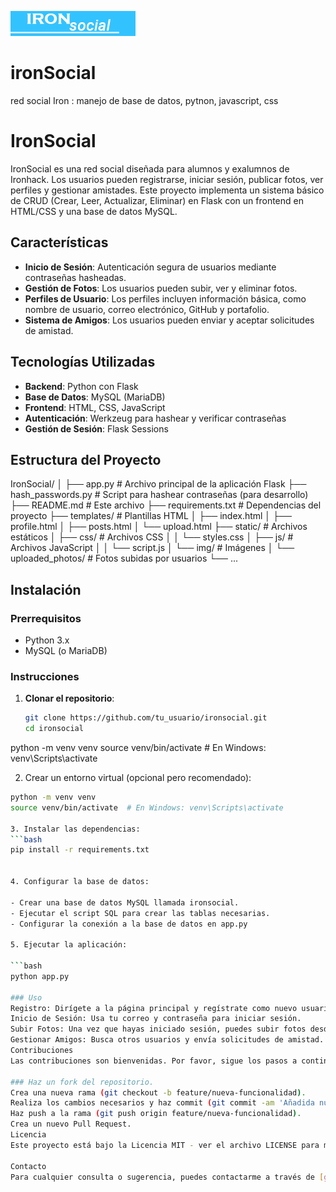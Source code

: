 
![logo_ironhack_blue 7](https://github.com/ciberzerone/ironSocial/blob/main/public_html/static/img/banner.PNG)

# ironSocial
red social Iron : manejo de base de datos, pytnon, javascript, css
# IronSocial

IronSocial es una red social diseñada para alumnos y exalumnos de Ironhack. Los usuarios pueden registrarse, iniciar sesión, publicar fotos, ver perfiles y gestionar amistades. Este proyecto implementa un sistema básico de CRUD (Crear, Leer, Actualizar, Eliminar) en Flask con un frontend en HTML/CSS y una base de datos MySQL.

## Características


- **Inicio de Sesión**: Autenticación segura de usuarios mediante contraseñas hasheadas.
- **Gestión de Fotos**: Los usuarios pueden subir, ver y eliminar fotos.
- **Perfiles de Usuario**: Los perfiles incluyen información básica, como nombre de usuario, correo electrónico, GitHub y portafolio.
- **Sistema de Amigos**: Los usuarios pueden enviar y aceptar solicitudes de amistad.

## Tecnologías Utilizadas

- **Backend**: Python con Flask
- **Base de Datos**: MySQL (MariaDB)
- **Frontend**: HTML, CSS, JavaScript
- **Autenticación**: Werkzeug para hashear y verificar contraseñas
- **Gestión de Sesión**: Flask Sessions

## Estructura del Proyecto

IronSocial/
│
├── app.py # Archivo principal de la aplicación Flask
├── hash_passwords.py # Script para hashear contraseñas (para desarrollo)
├── README.md # Este archivo
├── requirements.txt # Dependencias del proyecto
├── templates/ # Plantillas HTML
│ ├── index.html
│ ├── profile.html
│ ├── posts.html
│ └── upload.html
├── static/ # Archivos estáticos
│ ├── css/ # Archivos CSS
│ │ └── styles.css
│ ├── js/ # Archivos JavaScript
│ │ └── script.js
│ └── img/ # Imágenes
│ └── uploaded_photos/ # Fotos subidas por usuarios
└── ...


## Instalación

### Prerrequisitos

- Python 3.x
- MySQL (o MariaDB)

### Instrucciones

1. **Clonar el repositorio**:
   ```bash
   git clone https://github.com/tu_usuario/ironsocial.git
   cd ironsocial
python -m venv venv
source venv/bin/activate  # En Windows: venv\Scripts\activate

2. Crear un entorno virtual (opcional pero recomendado):
  ```bash
python -m venv venv
source venv/bin/activate  # En Windows: venv\Scripts\activate

3. Instalar las dependencias:
  ```bash
pip install -r requirements.txt


4. Configurar la base de datos:

- Crear una base de datos MySQL llamada ironsocial.
- Ejecutar el script SQL para crear las tablas necesarias.
- Configurar la conexión a la base de datos en app.py

5. Ejecutar la aplicación:

  ```bash
  python app.py

### Uso
Registro: Dirígete a la página principal y regístrate como nuevo usuario.
Inicio de Sesión: Usa tu correo y contraseña para iniciar sesión.
Subir Fotos: Una vez que hayas iniciado sesión, puedes subir fotos desde la página de publicaciones.
Gestionar Amigos: Busca otros usuarios y envía solicitudes de amistad.
Contribuciones
Las contribuciones son bienvenidas. Por favor, sigue los pasos a continuación para contribuir al proyecto:

### Haz un fork del repositorio.
Crea una nueva rama (git checkout -b feature/nueva-funcionalidad).
Realiza los cambios necesarios y haz commit (git commit -am 'Añadida nueva funcionalidad').
Haz push a la rama (git push origin feature/nueva-funcionalidad).
Crea un nuevo Pull Request.
Licencia
Este proyecto está bajo la Licencia MIT - ver el archivo LICENSE para más detalles.

Contacto
Para cualquier consulta o sugerencia, puedes contactarme a través de [gianmarcobeltran@gmail.com] o tu perfil de LinkedIn.

